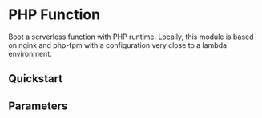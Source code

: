 # PHP Function

Boot a serverless function with PHP runtime. Locally, this module is based on 
nginx and php-fpm with a configuration very close to a lambda environment.

## Quickstart



## Parameters